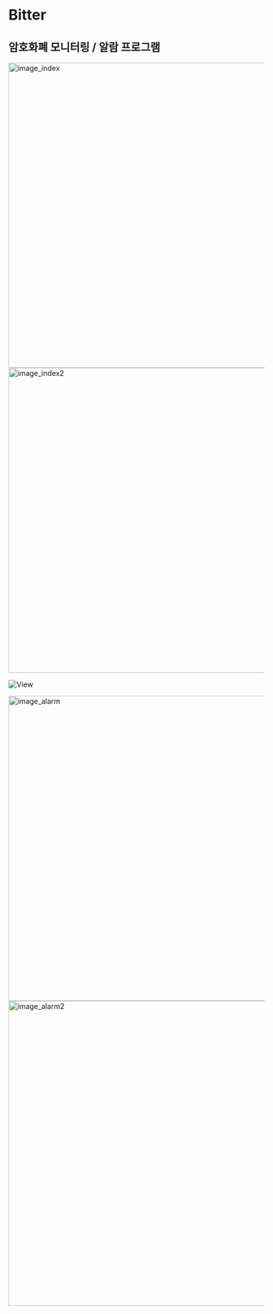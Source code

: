 <H1>Bitter</H1>
<H2>암호화폐 모니터링 / 알람 프로그램</H2>

<img width="600" alt="image_index" src="https://user-images.githubusercontent.com/60687214/219009703-09884934-332a-4dab-8244-ac2c552c3336.png">
<img width="600" alt="image_index2" src="https://user-images.githubusercontent.com/60687214/219009719-5d7c0613-3459-4de9-bc21-c287a8681e0d.png">

![View](https://user-images.githubusercontent.com/60687214/219009851-dd7b1470-4774-41d2-9f0b-a486a3e12056.gif)

<img width="600" alt="image_alarm" src="https://user-images.githubusercontent.com/60687214/219009751-a0b3a458-ce57-4127-af01-266cfc0f4658.png">
<img width="600" alt="image_alarm2" src="https://user-images.githubusercontent.com/60687214/219009760-e074225c-5421-4869-9dbf-9c269258edc2.png">
